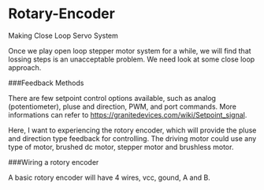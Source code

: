 # Rotary-Encoder
Making Close Loop Servo System

Once we play open loop stepper motor system for a while, we will find that lossing steps is an unacceptable problem. We need look at some close loop approach. 

###Feedback Methods

There are few setpoint control options available, such as analog (potentiometer), pluse and direction, PWM, and port commands. More informations can refer to https://granitedevices.com/wiki/Setpoint_signal.

Here, I want to experiencing the rotory encoder, which will provide the pluse and direction type feedback for controlling. The driving motor could use any type of motor, brushed dc motor, stepper motor and brushless motor. 

###Wiring a rotory encoder

A basic rotory encoder will have 4 wires, vcc, gound, A and B. 

